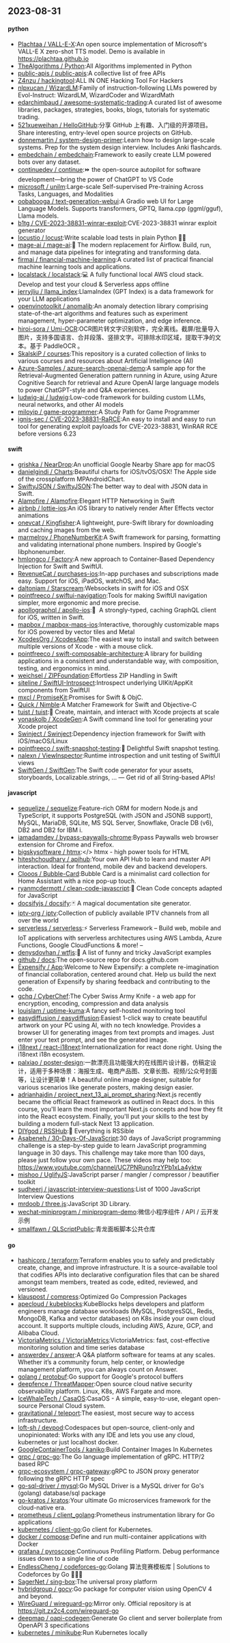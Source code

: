 ## 2023-08-31

#### python
* [Plachtaa / VALL-E-X](https://github.com/Plachtaa/VALL-E-X):An open source implementation of Microsoft's VALL-E X zero-shot TTS model. Demo is available in https://plachtaa.github.io
* [TheAlgorithms / Python](https://github.com/TheAlgorithms/Python):All Algorithms implemented in Python
* [public-apis / public-apis](https://github.com/public-apis/public-apis):A collective list of free APIs
* [Z4nzu / hackingtool](https://github.com/Z4nzu/hackingtool):ALL IN ONE Hacking Tool For Hackers
* [nlpxucan / WizardLM](https://github.com/nlpxucan/WizardLM):Family of instruction-following LLMs powered by Evol-Instruct: WizardLM, WizardCoder and WizardMath
* [edarchimbaud / awesome-systematic-trading](https://github.com/edarchimbaud/awesome-systematic-trading):A curated list of awesome libraries, packages, strategies, books, blogs, tutorials for systematic trading.
* [521xueweihan / HelloGitHub](https://github.com/521xueweihan/HelloGitHub):分享 GitHub 上有趣、入门级的开源项目。Share interesting, entry-level open source projects on GitHub.
* [donnemartin / system-design-primer](https://github.com/donnemartin/system-design-primer):Learn how to design large-scale systems. Prep for the system design interview. Includes Anki flashcards.
* [embedchain / embedchain](https://github.com/embedchain/embedchain):Framework to easily create LLM powered bots over any dataset.
* [continuedev / continue](https://github.com/continuedev/continue):⏩ the open-source autopilot for software development—bring the power of ChatGPT to VS Code
* [microsoft / unilm](https://github.com/microsoft/unilm):Large-scale Self-supervised Pre-training Across Tasks, Languages, and Modalities
* [oobabooga / text-generation-webui](https://github.com/oobabooga/text-generation-webui):A Gradio web UI for Large Language Models. Supports transformers, GPTQ, llama.cpp (ggml/gguf), Llama models.
* [b1tg / CVE-2023-38831-winrar-exploit](https://github.com/b1tg/CVE-2023-38831-winrar-exploit):CVE-2023-38831 winrar exploit generator
* [locustio / locust](https://github.com/locustio/locust):Write scalable load tests in plain Python 🚗💨
* [mage-ai / mage-ai](https://github.com/mage-ai/mage-ai):🧙 The modern replacement for Airflow. Build, run, and manage data pipelines for integrating and transforming data.
* [firmai / financial-machine-learning](https://github.com/firmai/financial-machine-learning):A curated list of practical financial machine learning tools and applications.
* [localstack / localstack](https://github.com/localstack/localstack):💻 A fully functional local AWS cloud stack. Develop and test your cloud & Serverless apps offline
* [jerryjliu / llama_index](https://github.com/jerryjliu/llama_index):LlamaIndex (GPT Index) is a data framework for your LLM applications
* [openvinotoolkit / anomalib](https://github.com/openvinotoolkit/anomalib):An anomaly detection library comprising state-of-the-art algorithms and features such as experiment management, hyper-parameter optimization, and edge inference.
* [hiroi-sora / Umi-OCR](https://github.com/hiroi-sora/Umi-OCR):OCR图片转文字识别软件，完全离线。截屏/批量导入图片，支持多国语言、合并段落、竖排文字。可排除水印区域，提取干净的文本。基于 PaddleOCR 。
* [SkalskiP / courses](https://github.com/SkalskiP/courses):This repository is a curated collection of links to various courses and resources about Artificial Intelligence (AI)
* [Azure-Samples / azure-search-openai-demo](https://github.com/Azure-Samples/azure-search-openai-demo):A sample app for the Retrieval-Augmented Generation pattern running in Azure, using Azure Cognitive Search for retrieval and Azure OpenAI large language models to power ChatGPT-style and Q&A experiences.
* [ludwig-ai / ludwig](https://github.com/ludwig-ai/ludwig):Low-code framework for building custom LLMs, neural networks, and other AI models
* [miloyip / game-programmer](https://github.com/miloyip/game-programmer):A Study Path for Game Programmer
* [ignis-sec / CVE-2023-38831-RaRCE](https://github.com/ignis-sec/CVE-2023-38831-RaRCE):An easy to install and easy to run tool for generating exploit payloads for CVE-2023-38831, WinRAR RCE before versions 6.23

#### swift
* [grishka / NearDrop](https://github.com/grishka/NearDrop):An unofficial Google Nearby Share app for macOS
* [danielgindi / Charts](https://github.com/danielgindi/Charts):Beautiful charts for iOS/tvOS/OSX! The Apple side of the crossplatform MPAndroidChart.
* [SwiftyJSON / SwiftyJSON](https://github.com/SwiftyJSON/SwiftyJSON):The better way to deal with JSON data in Swift.
* [Alamofire / Alamofire](https://github.com/Alamofire/Alamofire):Elegant HTTP Networking in Swift
* [airbnb / lottie-ios](https://github.com/airbnb/lottie-ios):An iOS library to natively render After Effects vector animations
* [onevcat / Kingfisher](https://github.com/onevcat/Kingfisher):A lightweight, pure-Swift library for downloading and caching images from the web.
* [marmelroy / PhoneNumberKit](https://github.com/marmelroy/PhoneNumberKit):A Swift framework for parsing, formatting and validating international phone numbers. Inspired by Google's libphonenumber.
* [hmlongco / Factory](https://github.com/hmlongco/Factory):A new approach to Container-Based Dependency Injection for Swift and SwiftUI.
* [RevenueCat / purchases-ios](https://github.com/RevenueCat/purchases-ios):In-app purchases and subscriptions made easy. Support for iOS, iPadOS, watchOS, and Mac.
* [daltoniam / Starscream](https://github.com/daltoniam/Starscream):Websockets in swift for iOS and OSX
* [pointfreeco / swiftui-navigation](https://github.com/pointfreeco/swiftui-navigation):Tools for making SwiftUI navigation simpler, more ergonomic and more precise.
* [apollographql / apollo-ios](https://github.com/apollographql/apollo-ios):📱  A strongly-typed, caching GraphQL client for iOS, written in Swift.
* [mapbox / mapbox-maps-ios](https://github.com/mapbox/mapbox-maps-ios):Interactive, thoroughly customizable maps for iOS powered by vector tiles and Metal
* [XcodesOrg / XcodesApp](https://github.com/XcodesOrg/XcodesApp):The easiest way to install and switch between multiple versions of Xcode - with a mouse click.
* [pointfreeco / swift-composable-architecture](https://github.com/pointfreeco/swift-composable-architecture):A library for building applications in a consistent and understandable way, with composition, testing, and ergonomics in mind.
* [weichsel / ZIPFoundation](https://github.com/weichsel/ZIPFoundation):Effortless ZIP Handling in Swift
* [siteline / SwiftUI-Introspect](https://github.com/siteline/SwiftUI-Introspect):Introspect underlying UIKit/AppKit components from SwiftUI
* [mxcl / PromiseKit](https://github.com/mxcl/PromiseKit):Promises for Swift & ObjC.
* [Quick / Nimble](https://github.com/Quick/Nimble):A Matcher Framework for Swift and Objective-C
* [tuist / tuist](https://github.com/tuist/tuist):🚀 Create, maintain, and interact with Xcode projects at scale
* [yonaskolb / XcodeGen](https://github.com/yonaskolb/XcodeGen):A Swift command line tool for generating your Xcode project
* [Swinject / Swinject](https://github.com/Swinject/Swinject):Dependency injection framework for Swift with iOS/macOS/Linux
* [pointfreeco / swift-snapshot-testing](https://github.com/pointfreeco/swift-snapshot-testing):📸 Delightful Swift snapshot testing.
* [nalexn / ViewInspector](https://github.com/nalexn/ViewInspector):Runtime introspection and unit testing of SwiftUI views
* [SwiftGen / SwiftGen](https://github.com/SwiftGen/SwiftGen):The Swift code generator for your assets, storyboards, Localizable.strings, … — Get rid of all String-based APIs!

#### javascript
* [sequelize / sequelize](https://github.com/sequelize/sequelize):Feature-rich ORM for modern Node.js and TypeScript, it supports PostgreSQL (with JSON and JSONB support), MySQL, MariaDB, SQLite, MS SQL Server, Snowflake, Oracle DB (v6), DB2 and DB2 for IBM i.
* [iamadamdev / bypass-paywalls-chrome](https://github.com/iamadamdev/bypass-paywalls-chrome):Bypass Paywalls web browser extension for Chrome and Firefox.
* [bigskysoftware / htmx](https://github.com/bigskysoftware/htmx):</> htmx - high power tools for HTML
* [hiteshchoudhary / apihub](https://github.com/hiteshchoudhary/apihub):Your own API Hub to learn and master API interaction. Ideal for frontend, mobile dev and backend developers.
* [Clooos / Bubble-Card](https://github.com/Clooos/Bubble-Card):Bubble Card is a minimalist card collection for Home Assistant with a nice pop-up touch.
* [ryanmcdermott / clean-code-javascript](https://github.com/ryanmcdermott/clean-code-javascript):🛁 Clean Code concepts adapted for JavaScript
* [docsifyjs / docsify](https://github.com/docsifyjs/docsify):🃏 A magical documentation site generator.
* [iptv-org / iptv](https://github.com/iptv-org/iptv):Collection of publicly available IPTV channels from all over the world
* [serverless / serverless](https://github.com/serverless/serverless):⚡ Serverless Framework – Build web, mobile and IoT applications with serverless architectures using AWS Lambda, Azure Functions, Google CloudFunctions & more! –
* [denysdovhan / wtfjs](https://github.com/denysdovhan/wtfjs):🤪 A list of funny and tricky JavaScript examples
* [github / docs](https://github.com/github/docs):The open-source repo for docs.github.com
* [Expensify / App](https://github.com/Expensify/App):Welcome to New Expensify: a complete re-imagination of financial collaboration, centered around chat. Help us build the next generation of Expensify by sharing feedback and contributing to the code.
* [gchq / CyberChef](https://github.com/gchq/CyberChef):The Cyber Swiss Army Knife - a web app for encryption, encoding, compression and data analysis
* [louislam / uptime-kuma](https://github.com/louislam/uptime-kuma):A fancy self-hosted monitoring tool
* [easydiffusion / easydiffusion](https://github.com/easydiffusion/easydiffusion):Easiest 1-click way to create beautiful artwork on your PC using AI, with no tech knowledge. Provides a browser UI for generating images from text prompts and images. Just enter your text prompt, and see the generated image.
* [i18next / react-i18next](https://github.com/i18next/react-i18next):Internationalization for react done right. Using the i18next i18n ecosystem.
* [palxiao / poster-design](https://github.com/palxiao/poster-design):一款漂亮且功能强大的在线图片设计器，仿稿定设计，适用于多种场景：海报生成、电商产品图、文章长图、视频/公众号封面等，让设计更简单！A beautiful online image designer, suitable for various scenarios like generate posters, making design easier.
* [adrianhajdin / project_next_13_ai_prompt_sharing](https://github.com/adrianhajdin/project_next_13_ai_prompt_sharing):Next.js recently became the official React framework as outlined in React docs. In this course, you'll learn the most important Next.js concepts and how they fit into the React ecosystem. Finally, you'll put your skills to the test by building a modern full-stack Next 13 application.
* [DIYgod / RSSHub](https://github.com/DIYgod/RSSHub):🍰 Everything is RSSible
* [Asabeneh / 30-Days-Of-JavaScript](https://github.com/Asabeneh/30-Days-Of-JavaScript):30 days of JavaScript programming challenge is a step-by-step guide to learn JavaScript programming language in 30 days. This challenge may take more than 100 days, please just follow your own pace. These videos may help too: https://www.youtube.com/channel/UC7PNRuno1rzYPb1xLa4yktw
* [mishoo / UglifyJS](https://github.com/mishoo/UglifyJS):JavaScript parser / mangler / compressor / beautifier toolkit
* [sudheerj / javascript-interview-questions](https://github.com/sudheerj/javascript-interview-questions):List of 1000 JavaScript Interview Questions
* [mrdoob / three.js](https://github.com/mrdoob/three.js):JavaScript 3D Library.
* [wechat-miniprogram / miniprogram-demo](https://github.com/wechat-miniprogram/miniprogram-demo):微信小程序组件 / API / 云开发示例
* [smallfawn / QLScriptPublic](https://github.com/smallfawn/QLScriptPublic):青龙面板脚本公共仓库

#### go
* [hashicorp / terraform](https://github.com/hashicorp/terraform):Terraform enables you to safely and predictably create, change, and improve infrastructure. It is a source-available tool that codifies APIs into declarative configuration files that can be shared amongst team members, treated as code, edited, reviewed, and versioned.
* [klauspost / compress](https://github.com/klauspost/compress):Optimized Go Compression Packages
* [apecloud / kubeblocks](https://github.com/apecloud/kubeblocks):KubeBlocks helps developers and platform engineers manage database workloads (MySQL, PostgresSQL, Redis, MongoDB, Kafka and vector databases) on K8s inside your own cloud account. It supports multiple clouds, including AWS, Azure, GCP, and Alibaba Cloud.
* [VictoriaMetrics / VictoriaMetrics](https://github.com/VictoriaMetrics/VictoriaMetrics):VictoriaMetrics: fast, cost-effective monitoring solution and time series database
* [answerdev / answer](https://github.com/answerdev/answer):A Q&A platform software for teams at any scales. Whether it’s a community forum, help center, or knowledge management platform, you can always count on Answer.
* [golang / protobuf](https://github.com/golang/protobuf):Go support for Google's protocol buffers
* [deepfence / ThreatMapper](https://github.com/deepfence/ThreatMapper):Open source cloud native security observability platform. Linux, K8s, AWS Fargate and more.
* [IceWhaleTech / CasaOS](https://github.com/IceWhaleTech/CasaOS):CasaOS - A simple, easy-to-use, elegant open-source Personal Cloud system.
* [gravitational / teleport](https://github.com/gravitational/teleport):The easiest, most secure way to access infrastructure.
* [loft-sh / devpod](https://github.com/loft-sh/devpod):Codespaces but open-source, client-only and unopinionated: Works with any IDE and lets you use any cloud, kubernetes or just localhost docker.
* [GoogleContainerTools / kaniko](https://github.com/GoogleContainerTools/kaniko):Build Container Images In Kubernetes
* [grpc / grpc-go](https://github.com/grpc/grpc-go):The Go language implementation of gRPC. HTTP/2 based RPC
* [grpc-ecosystem / grpc-gateway](https://github.com/grpc-ecosystem/grpc-gateway):gRPC to JSON proxy generator following the gRPC HTTP spec
* [go-sql-driver / mysql](https://github.com/go-sql-driver/mysql):Go MySQL Driver is a MySQL driver for Go's (golang) database/sql package
* [go-kratos / kratos](https://github.com/go-kratos/kratos):Your ultimate Go microservices framework for the cloud-native era.
* [prometheus / client_golang](https://github.com/prometheus/client_golang):Prometheus instrumentation library for Go applications
* [kubernetes / client-go](https://github.com/kubernetes/client-go):Go client for Kubernetes.
* [docker / compose](https://github.com/docker/compose):Define and run multi-container applications with Docker
* [grafana / pyroscope](https://github.com/grafana/pyroscope):Continuous Profiling Platform. Debug performance issues down to a single line of code
* [EndlessCheng / codeforces-go](https://github.com/EndlessCheng/codeforces-go):Golang 算法竞赛模板库 | Solutions to Codeforces by Go 💭💡🎈
* [SagerNet / sing-box](https://github.com/SagerNet/sing-box):The universal proxy platform
* [hybridgroup / gocv](https://github.com/hybridgroup/gocv):Go package for computer vision using OpenCV 4 and beyond.
* [WireGuard / wireguard-go](https://github.com/WireGuard/wireguard-go):Mirror only. Official repository is at https://git.zx2c4.com/wireguard-go
* [deepmap / oapi-codegen](https://github.com/deepmap/oapi-codegen):Generate Go client and server boilerplate from OpenAPI 3 specifications
* [kubernetes / minikube](https://github.com/kubernetes/minikube):Run Kubernetes locally
